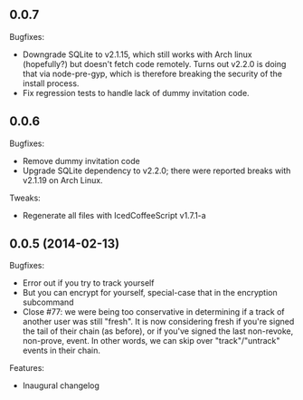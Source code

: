 ## 0.0.7

Bugfixes:
  
  - Downgrade SQLite to v2.1.15, which still works with Arch linux (hopefully?)
    but doesn't fetch code remotely.  Turns out v2.2.0 is doing that via node-pre-gyp,
    which is therefore breaking the security of the install process.
  - Fix regression tests to handle lack of dummy invitation code.

## 0.0.6

Bugfixes:

  - Remove dummy invitation code
  - Upgrade SQLite dependency to v2.2.0; there were reported breaks with v2.1.19 on
    Arch Linux.

Tweaks:

  - Regenerate all files with IcedCoffeeScript v1.7.1-a

## 0.0.5 (2014-02-13)

Bugfixes:

  - Error out if you try to track yourself
  - But you can encrypt for yourself, special-case that in the encryption subcommand
  - Close #77: we were being too conservative in determining if a track of another 
    user was still "fresh".  It is now considering fresh if you're signed the tail
    of their chain (as before), or if you've signed the last non-revoke, non-prove,
    event.  In other words, we can skip over "track"/"untrack" events in their chain.

Features:
  
  - Inaugural changelog

